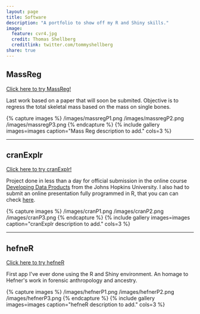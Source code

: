 ```yaml
---
layout: page
title: Software
description: "A portfolio to show off my R and Shiny skills."
image:
  feature: cvr4.jpg
  credit: Thomas Shellberg
  creditlink: twitter.com/tommyshellberg
share: true
---
```


## MassReg

<a href = "https://joao.shinyapps.io/MassReg" target = "_blank">Click here to try MassReg!</a>

Last work based on a paper that will soon be submited. Objective is to regress the total skeletal mass based on the mass on single bones.

{% capture images %}
  /images/massregP1.png
  /images/massregP2.png
  /images/massregP3.png
{% endcapture %}
{% include gallery images=images caption="Mass Reg description to add." cols=3 %}

---

## cranExplr

<a href = "https://joao.shinyapps.io/cranExplr/" target = "_blank">Click here to try cranExplr!</a>

Project done in less than a day for official submission in the online course <a href = "https://www.coursera.org/course/devdataprod" target = "_blank">Developing Data Products</a> from the Johns Hopkins University. I also had to submit an online presentation fully programmed in R, that you can can check <a href = "http://rpubs.com/Del/cranExplrDeck" target = "_blank">here</a>.

{% capture images %}
  /images/cranP1.png
  /images/cranP2.png
  /images/cranP3.png
{% endcapture %}
{% include gallery images=images caption="cranExplr description to add." cols=3 %}

---


## hefneR
<a href = "https://joao.shinyapps.io/hefner-app" target = "_blank">Click here to try hefneR</a>

First app I've ever done using the R and Shiny environment. An homage to Hefner's work in forensic anthropology and ancestry.

{% capture images %}
  /images/hefnerP1.png
  /images/hefnerP2.png
  /images/hefnerP3.png
{% endcapture %}
{% include gallery images=images caption="hefneR description to add." cols=3 %}


